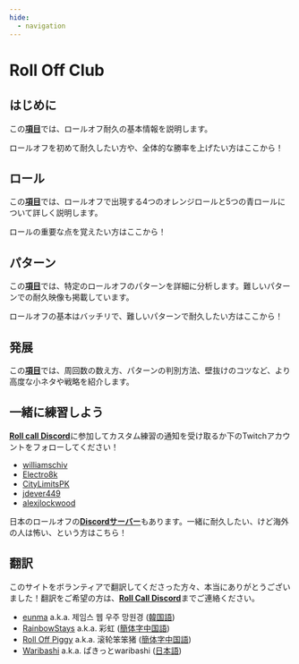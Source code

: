 ```yaml
---
hide:
  - navigation
---
```


# Roll Off Club

## はじめに

この[**項目**](getting-started/index.md)では、ロールオフ耐久の基本情報を説明します。

ロールオフを初めて耐久したい方や、全体的な勝率を上げたい方はここから！

## ロール

この[**項目**](rolls/index.md)では、ロールオフで出現する4つのオレンジロールと5つの青ロールについて詳しく説明します。

ロールの重要な点を覚えたい方はここから！

## パターン

この[**項目**](variations/index.md)では、特定のロールオフのパターンを詳細に分析します。難しいパターンでの耐久映像も掲載しています。

ロールオフの基本はバッチリで、難しいパターンで耐久したい方はここから！

## 発展

この[**項目**](advanced/index.md)では、周回数の数え方、パターンの判別方法、壁抜けのコツなど、より高度な小ネタや戦略を紹介します。

## 一緒に練習しよう

 [**Roll call Discord**][RollCallDiscord]に参加してカスタム練習の通知を受け取るか下のTwitchアカウントをフォローしてください！

* [williamschiv](https://www.twitch.tv/williamschiv)
* [Electro8k](https://www.youtube.com/@Electro8k)
* [CityLimitsPK](https://www.twitch.tv/citylimitspk)
* [jdever449](https://www.twitch.tv/jdever449)
* [alexjlockwood](https://www.twitch.tv/alexjlockwood)

日本のロールオフの[**Discordサーバー**][RollofJP]もあります。一緒に耐久したい、けど海外の人は怖い、という方はこちら！

## 翻訳

このサイトをボランティアで翻訳してくださった方々、本当にありがとうございました！翻訳をご希望の方は、[**Roll Call Discord**][RollCallDiscord]までご連絡ください。

* [eunma](https://github.com/qutrits) a.k.a. 제임스 웹 우주 망원경 ([韓国語](/ko))
* [RainbowStays](https://twitter.com/RainbowStays) a.k.a. 彩虹 ([簡体字中国語](/zh))
* [Roll Off Piggy](https://space.bilibili.com/476949409) a.k.a. 滚轮笨笨猪 ([簡体字中国語](/zh))
* [Waribashi](https://twitter.com/waribashi_guy) a.k.a. ぱきっとwaribashi ([日本語](/ja))

[RollCallDiscord]: <https://discord.gg/xf9D89Hfxa> "Roll Call Discord"
[RollofJP]: <https://discord.gg/uCtKRSF8SB> "RollofJP"
